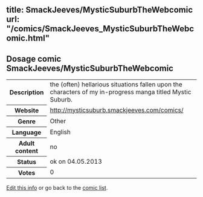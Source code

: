 title: SmackJeeves/MysticSuburbTheWebcomic
url: "/comics/SmackJeeves_MysticSuburbTheWebcomic.html"
---
Dosage comic SmackJeeves/MysticSuburbTheWebcomic
-----------------------------------------

<p id="msg"></p>
<script type="text/javascript">
if (window.location.search === '?edit_info_mail=sent_ok') {
  var elem = document.getElementById("msg");
  elem.innerHTML = 'Edited information sucessfully sent for review, which is usually done daily. Thanks!';
  elem.className = 'ok';
}
</script>
<table class="comicinfo">
<tr>
<th>Description</th><td>the (often) hellarious situations fallen upon the characters of my in-progress manga titled Mystic Suburb.</td>
</tr>
<tr>
<th>Website</th><td><a href="http://mysticsuburb.smackjeeves.com/comics/">http://mysticsuburb.smackjeeves.com/comics/</a></td>
</tr>
<tr>
<th>Genre</th><td>Other</td>
</tr>
<tr>
<th>Language</th><td>English</td>
</tr>
<tr>
<th>Adult content</th><td>no</td>
</tr>
<tr>
<th>Status</th><td>ok on 04.05.2013</td>
</tr>
<tr>
<th>Votes</th><td>0</td>
</tr>
</table>

[Edit this info](SmackJeeves_MysticSuburbTheWebcomic_edit.html) or go back to the [comic list](../comic-index.html).
